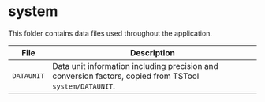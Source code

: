 # system #

This folder contains data files used throughout the application.

| **File** | **Description** | 
| -- | -- |
| `DATAUNIT` | Data unit information including precision and conversion factors, copied from TSTool `system/DATAUNIT`. |
